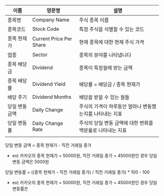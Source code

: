 
| 이름           | 영문명                  | 설명                                                       |
| -------------- | ----------------------- | ---------------------------------------------------------- |
| 종목명         | Company Name            | 주식 종목 이름                                             |
| 종목코드       | Stock Code              | 특정 주식을 식별할 수 있는 코드                            |
| 종목 현재가    | Current Price Per Share | 현재 종목에 대한 현재 주식 가격                            |
| 업종           | Sector                  | 종목의 분야를 나타냅니다                                   |
| 종목 배당금    | Dividend                | 종목이 특정월에 받는 금액                                  |
| 종목 배당률    | Dividend Yield          | 배당률 = 배당금 / 종목 현재가                              |
| 배당 주기      | Dividend Months         | 배당을 받을 수 있는 월들                                   |
| 당일 변동 금액 | Daily Change            | 주식의 가격이 하루동안 얼마나 변동했는지를 나타내는 지표   |
| 당일 변동률    | Daily Change Rate       | 주식의 당일 변동 금액에 대한 변화를 백분율로 나타내는 지표 |
|                |                         |                                                            |


당일 변동 금액 = 종목 현재가 - 직전 거래일 종가
- ex) 카카오의 종목 현재가 = 50000원, 직전 거래일 종가 = 45000원인 경우 당일 변동 금액은 5000원

당일 변동률 = ((종목 현재가 - 직전 거래일 종가) / 직전 거래일 종가) * 100 - 100
- ex) 카카오의 종목 현재가 = 50000원, 직전 거래일 종가 = 45000원인 경우 당일 변동률은 
